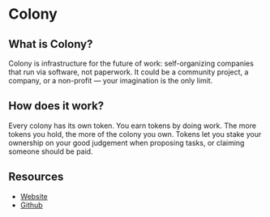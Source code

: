 # Colony

## What is Colony?

Colony is infrastructure for the future of work: self-organizing companies that run via software, not paperwork. It could be a community project, a company, or a non-profit — your imagination is the only limit.

## How does it work?

Every colony has its own token. You earn tokens by doing work. The more tokens you hold, the more of the colony you own. Tokens let you stake your ownership on your good judgement when proposing tasks, or claiming someone should be paid.

## Resources
* [Website](https://colony.io)
* [Github](https://github.com/JoinColony)

